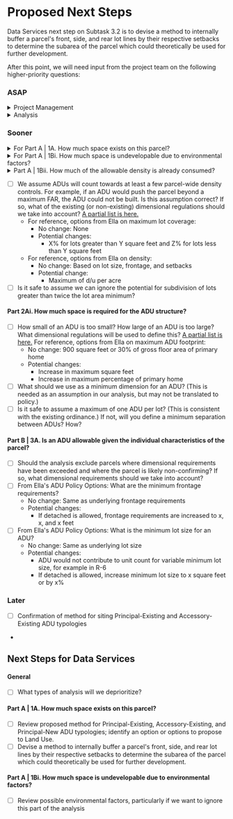 # Proposed Next Steps

Data Services next step on Subtask 3.2 is to devise a method to internally buffer a parcel's front, side, and rear lot lines by their respective setbacks to determine the subarea of the parcel which could theoretically be used for further development.&#x20;

After this point, we will need input from the project team on the following higher-priority questions:&#x20;

### ASAP

<details>

<summary>Project Management</summary>

* [ ] Confirmation that the roadmap can stay as-is (see notes under [Subtask 3.1](status-by-subtask/subtask-3.1.md))
* [ ] Clarity on the "template engagement materials" task 3 deliverable (see [Data Services Subtasks](reference/data-services-subtasks/))
* [ ] Collaborate to define the design of the decision-support tool (see notes under [Decision Support Tool](../analysis/decision-support-tool.md))
* [ ] Collaborate to define an organizational structure for communication on policy options
* [ ] Collaborate to define an organizational structure for numerical inputs

</details>

<details>

<summary>Analysis</summary>

* [ ] We're planning to explore [the four ADU typologies described here](../analysis/part-a-feasibility/1.-available-space/). Are there typologies we're exploring that you don't see as being necessary? Conversely, are there ADU typologies not under consideration that you would like us to explore?&#x20;
* [ ] <mark style="background-color:orange;">Draft list of parameters to explore so that we can assemble all needed data layers. (We don't need specific thresholds at this time, just an indication that they will be important.)</mark>

</details>

### Sooner

<details>

<summary>For Part A | 1A. How much space exists on this parcel?</summary>

* [ ] **For Principal-Existing and Principal New:**&#x20;

</details>

<details>

<summary>For Part A | 1Bi. How much space is undevelopable due to environmental factors?</summary>

No questions for land use at this time!

</details>

<details>

<summary>Part A | 1Bii. How much of the allowable density is already consumed?</summary>



</details>

* [ ] We assume ADUs will count towards at least a few parcel-wide density controls. For example, if an ADU would push the parcel beyond a maximum FAR, the ADU could not be built. Is this assumption correct? If so, what of the existing (or non-existing) dimensional regulations should we take into account? [A partial list is here.](../analysis/part-a-feasibility/1bii.-how-much-of-the-allowable-density-is-already-consumed.md)
  * For reference, options from Ella on maximum lot coverage:
    * No change: None&#x20;
    * Potential changes:&#x20;
      * X% for lots greater than Y square feet and Z% for lots less than Y square feet&#x20;
  * For reference, options from Ella on density:
    * No change: Based on lot size, frontage, and setbacks&#x20;
    * Potential change:&#x20;
      * Maximum of d/u per acre&#x20;
* [ ] Is it safe to assume we can ignore the potential for subdivision of lots greater than twice the lot area minimum?

#### Part 2Ai. How much space is required for the ADU structure?

* [ ] How small of an ADU is too small? How large of an ADU is too large? What dimensional regulations will be used to define this? [A partial list is here.](proposed-next-steps.md#part-2ai.-how-much-space-is-required-for-the-adu-structure) For reference, options from Ella on maximum ADU footprint:
  * No change: 900 square feet or 30% of gross floor area of primary home&#x20;
  * Potential changes:
    * Increase in maximum square feet&#x20;
    * Increase in maximum percentage of primary home&#x20;
* [ ] What should we use as a minimum dimension for an ADU? (This is needed as an assumption in our analysis, but may not be translated to policy.)
* [ ] Is it safe to assume a maximum of one ADU per lot? (This is consistent with the existing ordinance.) If not, will you define a minimum separation between ADUs? How?

#### Part B | 3A. Is an ADU allowable given the individual characteristics of the parcel?

* [ ] Should the analysis exclude parcels where dimensional requirements have been exceeded and where the parcel is likely non-confirming? If so, what dimensional requirements should we take into account?
* [ ] From Ella's ADU Policy Options: What are the minimum frontage requirements?&#x20;
  * No change: Same as underlying frontage requirements&#x20;
  * Potential changes:&#x20;
    * If detached is allowed, frontage requirements are increased to x, x, and x feet&#x20;
* [ ] From Ella's ADU Policy Options: What is the minimum lot size for an ADU?&#x20;
  * No change: Same as underlying lot size&#x20;
  * Potential changes: &#x20;
    * ADU would not contribute to unit count for variable minimum lot size, for example in R-6&#x20;
    * If detached is allowed, increase minimum lot size to x square feet or by x%&#x20;

### Later

* [ ] Confirmation of method for siting Principal-Existing and Accessory-Existing ADU typologies
*

## Next Steps for Data Services

#### General

* [ ] What types of analysis will we deprioritize?

#### Part A | 1A. How much space exists on this parcel?

* [ ] Review proposed method for Principal-Existing, Accessory-Existing, and Principal-New ADU typologies; identify an option or options to propose to Land Use.
* [ ] Devise a method to internally buffer a parcel's front, side, and rear lot lines by their respective setbacks to determine the subarea of the parcel which could theoretically be used for further development.&#x20;

#### Part A | 1Bi. How much space is undevelopable due to environmental factors?

* [ ] Review possible environmental factors, particularly if we want to ignore this part of the analysis&#x20;

